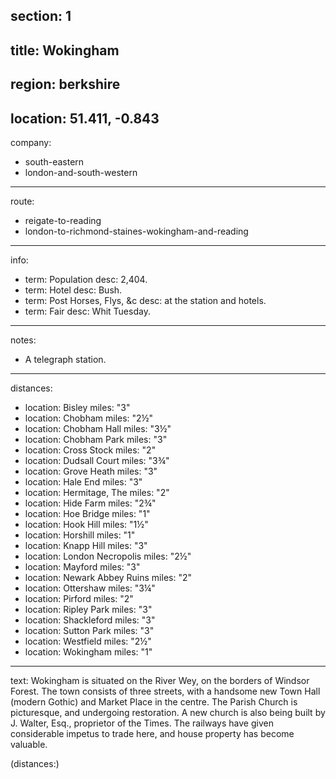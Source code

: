 section: 1
----
title: Wokingham
----
region: berkshire
----
location: 51.411, -0.843
----
company:
- south-eastern
- london-and-south-western
----
route:
- reigate-to-reading
- london-to-richmond-staines-wokingham-and-reading
----
info:
- term: Population
  desc: 2,404.
- term: Hotel
  desc: Bush.
- term: Post Horses, Flys, &c
  desc: at the station and hotels.
- term: Fair
  desc: Whit Tuesday.
----
notes:
- A telegraph station.
----
distances:
- location: Bisley
  miles: "3"
- location: Chobham
  miles: "2½"
- location: Chobham Hall
  miles: "3½"
- location: Chobham Park
  miles: "3"
- location: Cross Stock
  miles: "2"
- location: Dudsall Court
  miles: "3¾"
- location: Grove Heath
  miles: "3"
- location: Hale End
  miles: "3"
- location: Hermitage, The
  miles: "2"
- location: Hide Farm
  miles: "2¾"
- location: Hoe Bridge
  miles: "1"
- location: Hook Hill
  miles: "1½"
- location: Horshill
  miles: "1"
- location: Knapp Hill
  miles: "3"
- location: London Necropolis
  miles: "2½"
- location: Mayford
  miles: "3"
- location: Newark Abbey Ruins
  miles: "2"
- location: Ottershaw
  miles: "3¼"
- location: Pirford
  miles: "2"
- location: Ripley Park
  miles: "3"
- location: Shackleford
  miles: "3"
- location: Sutton Park
  miles: "3"
- location: Westfield
  miles: "2½"
- location: Wokingham
  miles: "1"
----
text: Wokingham is situated on the River Wey, on the borders of Windsor Forest. The town consists of three streets, with a handsome new Town Hall (modern Gothic) and Market Place in the centre. The Parish Church is picturesque, and undergoing restoration. A new church is also being built by J. Walter, Esq., proprietor of the Times. The railways have given considerable impetus to trade here, and house property has become valuable.

(distances:)
